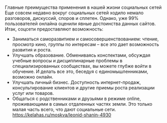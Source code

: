 Главные преимущества применения в нашей жизни социальных сетей
Еще совсем недавно вокруг социальных сетей ходило немало разговоров, дискуссий, споров и сплетен. Однако, уже 99% пользователей онлайна оценили явные достоинства данных сайтов. Итак, соцсети предоставляют возможность:
- Заниматься саморазвитием и самосовершенствованием: чтение, просмотр кино, группы по интересам – все это дает возможность развития и роста.
- Улучшать образование. Обмениваясь конспектами, обсуждая учебные вопросы и дисциплинарные проблемы в специализированных сообществах, вы можете глубже войти в обучение. И делать все это, беседуя с единомышленниками, возможно онлайн.
- Улучшать личный бизнес. Доступность интернет-продаж, консультирование клиентов и другие приемы роста реализации услуг или товаров.
- Общаться с родственниками и друзьями в режиме online, проживающими в самых отдаленных частях земли.
Это только малая часть всего, что дают социальные сети.
https://kelahas.ru/moskva/leonid-shanin-4930

